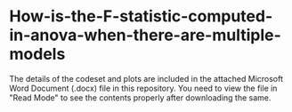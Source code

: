 # How-is-the-F-statistic-computed-in-anova-when-there-are-multiple-models

The details of the codeset and plots are included in the attached Microsoft Word Document (.docx) file in this repository. 
You need to view the file in "Read Mode" to see the contents properly after downloading the same.

